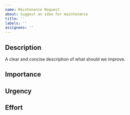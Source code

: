 ```yaml
---
name: Maintenance Request
about: Suggest an idea for maintenance
title: ''
labels: ''
assignees: ''
---
```


## Description

A clear and concise description of what should we improve.

## Importance

## Urgency

## Effort
